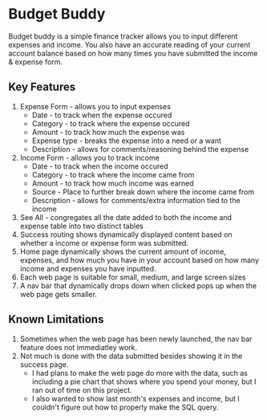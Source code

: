 # Budget Buddy

Budget buddy is a simple finance tracker allows you to input different expenses and income. You also have an accurate reading of your current account balance based on how many times you have submitted the income & expense form.

## Key Features

1. Expense Form - allows you to input expenses
    - Date - to track when the expense occured
    - Category - to track where the expense occured
    - Amount - to track how much the expense was
    - Expense type - breaks the expense into a need or a want
    - Description - allows for comments/reasoning behind the expense
2. Income Form - allows you to track income
    - Date - to track when the income occured
    - Category - to track where the income came from
    - Amount - to track how much income was earned
    - Source - Place to further break down where the income came from
    - Description - allows for comments/extra information tied to the income
3. See All - congregates all the date added to both the income and expense table into two distinct tables
4. Success routing shows dynamically displayed content based on whether a income or expense form was submitted.
5. Home page dynamically shows the current amount of income, expenses, and how much you have in your account based on how many income and expenses you have inputted.
6. Each web page is suitable for small, medium, and large screen sizes
7. A nav bar that dynamically drops down when clicked pops up when the web page gets smaller.

## Known Limitations

1. Sometimes when the web page has been newly launched, the nav bar feature does not immediatley work.
2. Not much is done with the data submitted besides showing it in the success page.
    - I had plans to make the web page do more with the data, such as including a pie chart that shows where you spend your money, but I ran out of time on this project.
    - I also wanted to show last month's expenses and income, but I couldn't figure out how to properly make the SQL query.
